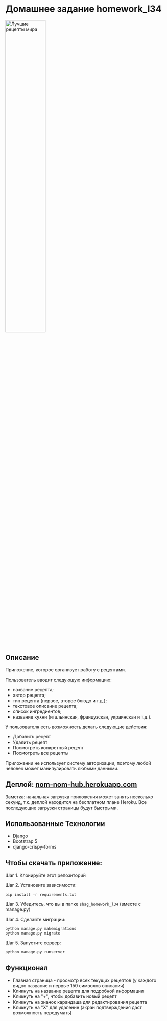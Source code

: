 # Домашнее задание homework_l34

<img src="https://i.imgur.com/BthC3Sw.jpeg" alt='Лучшие рецепты мира' width='50%'/>

## Описание

Приложение, которое организует работу с рецептами.

Пользователь вводит следующую информацию:
- название рецепта;
- автор рецепта;
- тип рецепта (первое, второе блюдо и т.д.);
- текстовое описание рецепта;
- список ингредиентов;
- название кухни (итальянская, французская, украинская и т.д.).

У пользователя есть возможность делать следующие действия:
- Добавить рецепт
- Удалить рецепт
- Посмотреть конкретный рецепт
- Посмотреть все рецепты

Приложении не использует систему авторизации, поэтому любой человек может манипулировать любыми данными.

## Деплой: [nom-nom-hub.herokuapp.com](https://nom-nom-hub.herokuapp.com/)
Заметка: начальная загрузка приложения может занять несколько секунд, т.к. деплой находится на бесплатном плане Heroku. Все последующие загрузки страницы будут быстрыми.


## Использованные Технологии
* Django
* Bootstrap 5
* django-crispy-forms

## Чтобы скачать приложение:

Шаг 1. Клонируйте этот репозиторий

Шаг 2. Установите зависимости:

```
pip install -r requirements.txt
```

Шаг 3. Убедитесь, что вы в папке ```shag_homework_l34``` (вместе с manage.py)

Шаг 4. Сделайте миграции:

```
python manage.py makemigrations
python manage.py migrate
```

Шаг 5. Запустите сервер:
```
python manage.py runserver
```

## Функционал
- Главная страница - просмотр всех текущих рецептов (у каждого видно название и первые 150 символов описания)
- Кликнуть на название рецепта для подробной информации
- Кликнуть на "+", чтобы добавить новый рецепт
- Кликнуть на значок карандаша для редактирования рецепта
- Кликнуть на "Х" для удаление (экран подтверждения даст возможность передумать)
